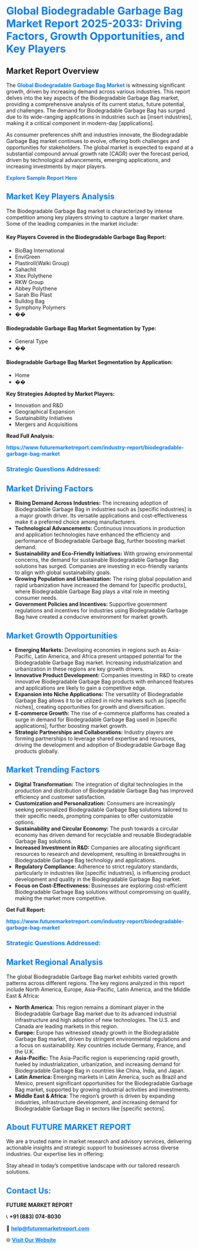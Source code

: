 <h1 style="color: #007BFF;">Global Biodegradable Garbage Bag Market Report 2025-2033: Driving Factors, Growth Opportunities, and Key Players</h1>

<section id="overview">
<h2>Market Report Overview</h2>
<p>The <a href="https://www.futuremarketreport.com/industry-report/biodegradable-garbage-bag-market" style="color: #007BFF; text-decoration: none;"><strong>Global Biodegradable Garbage Bag Market</strong></a> is witnessing significant growth, driven by increasing demand across various industries. This report delves into the key aspects of the Biodegradable Garbage Bag market, providing a comprehensive analysis of its current status, future potential, and challenges. The demand for Biodegradable Garbage Bag has surged due to its wide-ranging applications in industries such as [insert industries], making it a critical component in modern-day [applications].</p>
<p>As consumer preferences shift and industries innovate, the Biodegradable Garbage Bag market continues to evolve, offering both challenges and opportunities for stakeholders. The global market is expected to expand at a substantial compound annual growth rate (CAGR) over the forecast period, driven by technological advancements, emerging applications, and increasing investments by major players.</p>
</section>

<section id="overview">
<p><a href="https://www.futuremarketreport.com/request-sample/reportId=117562" style="color: #007BFF; text-decoration: none;"><strong>Explore Sample Report Here</strong></a></p>
</section>

<section id="key-players">
<h2 style="color: #007BFF;">Market Key Players Analysis</h2>
<p>The Biodegradable Garbage Bag market is characterized by intense competition among key players striving to capture a larger market share. Some of the leading companies in the market include:</p>
<h4>Key Players Covered in the Biodegradable Garbage Bag Report:</h4>
<ul><li>BioBag International</li><li>EnviGreen</li><li>Plastiroll(Walki Group)</li><li>Sahachit</li><li>Xtex Polythene</li><li>RKW Group</li><li>Abbey Polythene</li><li>Sarah Bio Plast</li><li>Bulldog Bag</li><li>Symphony Polymers</li><li>��</li></ul>
<h4>Biodegradable Garbage Bag Market Segmentation by Type:</h4>
<ul><li>General Type</li><li>��</li></ul>

<h4>Biodegradable Garbage Bag Market Segmentation by Application:</h4>
<ul><li>Home</li><li>��</li></ul>
<p><strong>Key Strategies Adopted by Market Players:</strong></p>
<ul>
<li>Innovation and R&D</li>
<li>Geographical Expansion</li>
<li>Sustainability Initiatives</li>
<li>Mergers and Acquisitions</li>
</ul>
</section>

<section>
<p><strong>Read Full Analysis: </strong></p><a href="https://www.futuremarketreport.com/industry-report/biodegradable-garbage-bag-market" style="color: #007BFF; text-decoration: none;"><strong>https://www.futuremarketreport.com/industry-report/biodegradable-garbage-bag-market</strong></a>
<h3 style="color: #007BFF;">Strategic Questions Addressed:</h3>
</section>

<section id="driving-factors">
<h2 style="color: #007BFF;">Market Driving Factors</h2>
<ul>
<li><strong>Rising Demand Across Industries:</strong> The increasing adoption of Biodegradable Garbage Bag in industries such as [specific industries] is a major growth driver. Its versatile applications and cost-effectiveness make it a preferred choice among manufacturers.</li>
<li><strong>Technological Advancements:</strong> Continuous innovations in production and application technologies have enhanced the efficiency and performance of Biodegradable Garbage Bag, further boosting market demand.</li>
<li><strong>Sustainability and Eco-Friendly Initiatives:</strong> With growing environmental concerns, the demand for sustainable Biodegradable Garbage Bag solutions has surged. Companies are investing in eco-friendly variants to align with global sustainability goals.</li>
<li><strong>Growing Population and Urbanization:</strong> The rising global population and rapid urbanization have increased the demand for [specific products], where Biodegradable Garbage Bag plays a vital role in meeting consumer needs.</li>
<li><strong>Government Policies and Incentives:</strong> Supportive government regulations and incentives for industries using Biodegradable Garbage Bag have created a conducive environment for market growth.</li>
</ul>
</section>

<section id="growth-opportunities">
<h2 style="color: #007BFF;">Market Growth Opportunities</h2>
<ul>
<li><strong>Emerging Markets:</strong> Developing economies in regions such as Asia-Pacific, Latin America, and Africa present untapped potential for the Biodegradable Garbage Bag market. Increasing industrialization and urbanization in these regions are key growth drivers.</li>
<li><strong>Innovative Product Development:</strong> Companies investing in R&D to create innovative Biodegradable Garbage Bag products with enhanced features and applications are likely to gain a competitive edge.</li>
<li><strong>Expansion into Niche Applications:</strong> The versatility of Biodegradable Garbage Bag allows it to be utilized in niche markets such as [specific niches], creating opportunities for growth and diversification.</li>
<li><strong>E-commerce Growth:</strong> The rise of e-commerce platforms has created a surge in demand for Biodegradable Garbage Bag used in [specific applications], further boosting market growth.</li>
<li><strong>Strategic Partnerships and Collaborations:</strong> Industry players are forming partnerships to leverage shared expertise and resources, driving the development and adoption of Biodegradable Garbage Bag products globally.</li>
</ul>
</section>

<section id="trending-factors">
<h2 style="color: #007BFF;">Market Trending Factors</h2>
<ul>
<li><strong>Digital Transformation:</strong> The integration of digital technologies in the production and distribution of Biodegradable Garbage Bag has improved efficiency and customer satisfaction.</li>
<li><strong>Customization and Personalization:</strong> Consumers are increasingly seeking personalized Biodegradable Garbage Bag solutions tailored to their specific needs, prompting companies to offer customizable options.</li>
<li><strong>Sustainability and Circular Economy:</strong> The push towards a circular economy has driven demand for recyclable and reusable Biodegradable Garbage Bag solutions.</li>
<li><strong>Increased Investment in R&D:</strong> Companies are allocating significant resources to research and development, resulting in breakthroughs in Biodegradable Garbage Bag technology and applications.</li>
<li><strong>Regulatory Compliance:</strong> Adherence to strict regulatory standards, particularly in industries like [specific industries], is influencing product development and quality in the Biodegradable Garbage Bag market.</li>
<li><strong>Focus on Cost-Effectiveness:</strong> Businesses are exploring cost-efficient Biodegradable Garbage Bag solutions without compromising on quality, making the market more competitive.</li>
</ul>
</section>

<section>
<p><strong>Get Full Report: </strong></p><a href="https://www.futuremarketreport.com/industry-report/biodegradable-garbage-bag-market" style="color: #007BFF; text-decoration: none;"><strong>https://www.futuremarketreport.com/industry-report/biodegradable-garbage-bag-market</strong></a>
<h3 style="color: #007BFF;">Strategic Questions Addressed:</h3>
</section>


<section id="regional-analysis">
<h2 style="color: #007BFF;">Market Regional Analysis</h2>
<p>The global Biodegradable Garbage Bag market exhibits varied growth patterns across different regions. The key regions analyzed in this report include North America, Europe, Asia-Pacific, Latin America, and the Middle East & Africa:</p>
<ul>
<li><strong>North America:</strong> This region remains a dominant player in the Biodegradable Garbage Bag market due to its advanced industrial infrastructure and high adoption of new technologies. The U.S. and Canada are leading markets in this region.</li>
<li><strong>Europe:</strong> Europe has witnessed steady growth in the Biodegradable Garbage Bag market, driven by stringent environmental regulations and a focus on sustainability. Key countries include Germany, France, and the U.K.</li>
<li><strong>Asia-Pacific:</strong> The Asia-Pacific region is experiencing rapid growth, fueled by industrialization, urbanization, and increasing demand for Biodegradable Garbage Bag in countries like China, India, and Japan.</li>
<li><strong>Latin America:</strong> Emerging markets in Latin America, such as Brazil and Mexico, present significant opportunities for the Biodegradable Garbage Bag market, supported by growing industrial activities and investments.</li>
<li><strong>Middle East & Africa:</strong> The region’s growth is driven by expanding industries, infrastructure development, and increasing demand for Biodegradable Garbage Bag in sectors like [specific sectors].</li>
</ul>
</section>

<footer>
<h2 style="color: #007BFF;">About FUTURE MARKET REPORT</h2>
<p>We are a trusted name in market research and advisory services, delivering actionable insights and strategic support to businesses across diverse industries. Our expertise lies in offering:</p>

<p>Stay ahead in today’s competitive landscape with our tailored research solutions.</p>

<h2 style="color: #007BFF;">Contact Us:</h2>
<p><strong>FUTURE MARKET REPORT</strong></p>
<p>📞 <strong>+91 (883) 074-8030</strong></p>
<p>📧 <strong><a href="mailto:help@futuremarketreport.com" style="color: #007BFF;">help@futuremarketreport.com</a></strong></p>
<p>🌐 <strong><a href="https://www.futuremarketreport.com/" style="color: #007BFF;">Visit Our Website</a></strong></p>
</footer>